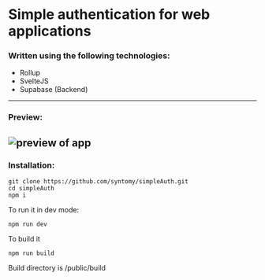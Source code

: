 # Simple authentication for web applications
### Written using the following technologies:
- Rollup
- SvelteJS
- Supabase (Backend)
---
### Preview:
![preview of app](https://i.ibb.co/zShQZyd/Screenshot-2021-08-16-194904.png)
---
### Installation:

    git clone https://github.com/syntomy/simpleAuth.git
    cd simpleAuth
    npm i
To run it in dev mode:

    npm run dev
To build it

    npm run build
    
   Build directory is /public/build